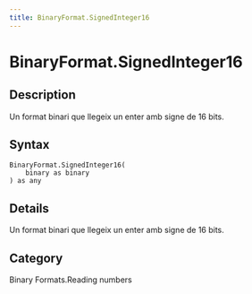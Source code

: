 ```yaml
---
title: BinaryFormat.SignedInteger16
---
```


# BinaryFormat.SignedInteger16


## Description

Un format binari que llegeix un enter amb signe de 16 bits.


## Syntax

```powerquery
BinaryFormat.SignedInteger16(
    binary as binary
) as any
```


## Details

Un format binari que llegeix un enter amb signe de 16 bits.



## Category
Binary Formats.Reading numbers
